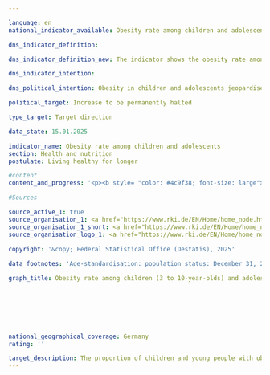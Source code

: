 ```yaml
---

language: en        
national_indicator_available: Obesity rate among children and adolescents        

dns_indicator_definition:         

dns_indicator_definition_new: The indicator shows the obesity rate among children (3&nbsp;to 10-year-olds) and adolescents (11&nbsp;to 17-year-olds) as a proportion of all people in the same age group. For children and adolescents, age and gender are used to define overweight and obesity in order to compare the <abbr title="Body Mass Index" tabindex="0">BMI</abbr> values (body mass index) with a defined reference population. The Kromeyer-Hauschild percentile reference values recommended by the Working Group on Obesity in Children and Adolescents (<abbr title="Childhood Obesity Federation" tabindex="0">AGA</abbr>) are used as a benchmark. If the <abbr title="Body Mass Index" tabindex="0">BMI</abbr> value is above the 90th age- and gender-specific percentile of the reference population (> <abbr title="90th percentile" tabindex="0">P90</abbr>), <abbr title="that is" tabindex="0">i.e.</abbr> in the range of the 10&nbsp;% of the reference group with the highest <abbr title="Body Mass Index" tabindex="0">BMI</abbr> values, children and adolescents are overweight. If the <abbr title="Body Mass Index" tabindex="0">BMI</abbr> value is above the 97th percentile of the reference population (<abbr title="that is" tabindex="0">i.e.</abbr> as high as the 3% of children or adolescents with the highest <abbr title="Body Mass Index" tabindex="0">BMI</abbr> values), this is obesity (> <abbr title="97th percentile" tabindex="0">P97</abbr>).        

dns_indicator_intention:         

dns_political_intention: Obesity in children and adolescents jeopardises normal age-related development. Exclusion and social withdrawal are the consequences and also lead to both health and social problems. The majority of children and adolescents who are already obese also suffer from obesity in adulthood.        

political_target: Increase to be permanently halted        

type_target: Target direction        

data_state: 15.01.2025        

indicator_name: Obesity rate among children and adolescents        
section: Health and nutrition        
postulate: Living healthy for longer        

#content         
content_and_progress: '<p><b style= "color: #4c9f38; font-size: large">3.1.e Obesity rate among children and adolescents</b><br><br>The Body Mass Index (<abbr title="Body Mass Index" tabindex="0">BMI</abbr>) serves as a reference value for assessing overweight and, in particular, obesity. It is calculated as the ratio of body weight to the square of body height (in units of <abbr title="Kilogram per square meter" tabindex="0">kg/m²</abbr>), but does not take into account the individual composition of body mass.<br><br>Since the ratio of height to weight continuously changes during childhood and adolescence, there are no uniform cut-off values for classifying overweight and obesity across all age groups. Therefore, age- and sex-specific <abbr title="Body Mass Index" tabindex="0">BMI</abbr> percentile curves are used, which represent the distribution of <abbr title="Body Mass Index" tabindex="0">BMI</abbr> within a reference population. This allows the <abbr title="Body Mass Index" tabindex="0">BMI</abbr> values of children and adolescents to be classified relative to boys or girls of the same age. In Germany, obesity is defined according to the reference system by Kromeyer-Hauschild et al. These underlying reference values are based on surveys of height and weight conducted between 1985&nbsp;and 1998&nbsp;in various regions of Germany using different methods.<br><br>A <abbr title="Body Mass Index" tabindex="0">BMI</abbr> above the 97th percentile (>P97) is defined as obesity. For example, children aged 3&nbsp;to under 4&nbsp;years with a <abbr title="Body Mass Index" tabindex="0">BMI</abbr> of 18.8&nbsp;<abbr title="Kilogram per square meter" tabindex="0">kg/m²</abbr> are classified as obese.<br><br>The data basis for this indicator comes from the Robert Koch Institute (<abbr title="Robert Koch-Institute" tabindex="0">RKI</abbr>). The first nationwide representative health survey of children and adolescents in Germany (<abbr title="Study on the health of children and adolescents in Germany" tabindex="0">KiGGS</abbr>) was conducted between 2003&nbsp;and 2006. Comparable data are available from the second survey wave (<abbr title="Study on the health of children and adolescents in Germany" tabindex="0">KiGGS</abbr> Wave 2) covering the period from 2014&nbsp;to 2017. To enable comparisons over time&nbsp;–&nbsp;independent of demographic changes&nbsp;–&nbsp;the results were standardised to the population level as of 31&nbsp;December 2015.<br><br>Between 2014&nbsp;and 2017, 3.9&nbsp;% of children aged 3&nbsp;to 10&nbsp;and 8.0&nbsp;% of those aged 11&nbsp;to 17&nbsp;were classified as obese. In the younger age group, no sex-specific differences were observed. Among 11- to 17-year-olds, 7.2&nbsp;% of girls and 8.7&nbsp;% of boys were obese.<br><br>By comparison, between 2003&nbsp;and 2006, the prevalence of obesity among children aged 3&nbsp;to 10&nbsp;was 5.2&nbsp;%, and among those aged 11&nbsp;to 17, 8.3&nbsp;%. During this period, no sex differences were observed in the younger group. In the older group, 8.2&nbsp;% of girls and 8.4&nbsp;% of boys were obese.<br><br>Overall, the 3- to 10-year-olds showed a decline in obesity prevalence compared to the first survey period, while only minor changes were observed among 11- to 17-year-olds.<br><br>Key influencing factors for the development of overweight and obesity are dietary and physical activity behaviours. These vary markedly depending on socioeconomic status (<abbr title="Socioeconomic status" tabindex="0">SES</abbr>). The results of <abbr title="Study on the health of children and adolescents in Germany" tabindex="0">KiGGS</abbr> Wave 2&nbsp;confirm that children and adolescents aged 3&nbsp;to 17&nbsp;with low <abbr title="Socioeconomic status" tabindex="0">SES</abbr> are more likely to have unhealthy diets and engage less frequently in sports than their peers from socially better-off families.<br><br>The risk of overweight and obesity among children and adolescents with low <abbr title="Socioeconomic status" tabindex="0">SES</abbr> is approximately three to four times higher than among their peers with high <abbr title="Socioeconomic status" tabindex="0">SES</abbr>. Both groups each account for about 20&nbsp;% of the study population.</p>'                

#Sources        

source_active_1: true
source_organisation_1: <a href="https://www.rki.de/EN/Home/home_node.html" target="_blank" onclick="return confirm_alert('the Robert Koch-Institute', 'En')">Robert Koch-Institute</a>
source_organisation_1_short: <a href="https://www.rki.de/EN/Home/home_node.html" target="_blank" onclick="return confirm_alert('the Robert Koch-Institute', 'En')">Robert Koch-Institute</a>
source_organisation_logo_1: <a href="https://www.rki.de/EN/Home/home_node.html" target="_blank" onclick="return confirm_alert('the Robert Koch-Institute', 'En')"><img src="https://dns-indikatoren.de/public/OrgImgEn/rki.png" alt="Robert Koch-Institute" title=" Click here to visit the homepage of the organizationRobert Koch-Institute" style="height:60px; width:148px; border:transparent"/></a>
        
copyright: '&copy; Federal Statistical Office (Destatis), 2025'        

data_footnotes: 'Age-standardisation: population status: December 31, 2015.<br>• The data is based on a special evaluation and is not publicly available.<br>• The next data update (time period 2023/2024) is planned for 2025.'        

graph_title: Obesity rate among children (3 to 10-year-olds) and adolescents (11 to 17-year-olds)        

        

        

                

national_geographical_coverage: Germany        
rating: ''        

target_description: The proportion of children and young people with obesity should fall or remain constant.<br><br>No assessment possible. Too few data points.        
---
```



